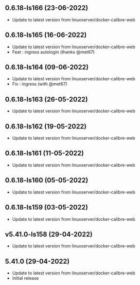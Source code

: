 
## 0.6.18-ls166 (23-06-2022)
- Update to latest version from linuxserver/docker-calibre-web

## 0.6.18-ls165 (16-06-2022)
- Update to latest version from linuxserver/docker-calibre-web
- Feat : ingress autologin (thanks @met67)

## 0.6.18-ls164 (09-06-2022)
- Update to latest version from linuxserver/docker-calibre-web
- Fix : ingress (with @met67)

## 0.6.18-ls163 (26-05-2022)
- Update to latest version from linuxserver/docker-calibre-web

## 0.6.18-ls162 (19-05-2022)
- Update to latest version from linuxserver/docker-calibre-web

## 0.6.18-ls161 (11-05-2022)
- Update to latest version from linuxserver/docker-calibre-web

## 0.6.18-ls160 (05-05-2022)
- Update to latest version from linuxserver/docker-calibre-web

## 0.6.18-ls159 (03-05-2022)
- Update to latest version from linuxserver/docker-calibre-web
## v5.41.0-ls158 (29-04-2022)

- Update to latest version from linuxserver/docker-calibre-web

## 5.41.0 (29-04-2022)

- Update to latest version from linuxserver/docker-calibre-web
- Initial release
